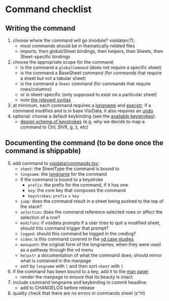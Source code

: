 # Command checklist

## Writing the command
1) choose where the command will go (module? visidatarc?);
    - most commands should be in thematically-related files
    - imports, then global/Sheet bindings, then helpers, then Sheets, then Sheet-specific bindings
2) choose the appropriate scope for the command;
    - is the command a `globalCommand` (does not require a specific sheet)
    - is the command a  BaseSheet command (for commands that require a sheet but not a tabular sheet)
    - is the command a `Sheet` command (for commands that require rows/columns)
    - or is sheet-specific (only supposed to exist on a particular sheet)
    - note [the relevant syntax](https://github.com/saulpw/visidata/blob/develop/dev/design/169-settings.md#ii-commandskeybindings)
3) at minimum, each command requires a [longname]() and [execstr](); if a command modifies and is in base VisiData, it also requires an [undo]() 
4) optional: choose a default keybinding (see the [available keystrokes](https://visidata.org/kblayout)).
    - [design schema of keystrokes]() (e.g. why we decide to map a command to Ctrl, Shift, g, z, etc)

## Documenting the command (to be done once the command is shippable)
5) add command to [visidata/commands.tsv](https://raw.githubusercontent.com/saulpw/visidata/develop/visidata/commands.tsv);
    - `sheet`: the SheetType the command is bound to
    - `longname`: the [longname]() for the command
    - if the command is bound to a keystroke
        - `prefix`: the prefix for the command, if it has one
        - `key`: the core key that composes the command
        - `keystrokes`: `prefix` + `key`
    - `jump`: does the command result in a sheet being pushed to the top of the stack?
    - `selection`: does the command reference selected rows or affect the selection of a row?
    - `modifies`: if visidata prompts if a user tries to quit a modified sheet, should this command trigger that prompt?
    - `logged`: should this command be logged in the cmdlog?
    - `video`: is this command covered in the [vd case studies]()
    - `menupath`: the original form of the longnames; when they were used as a pathway through the vd menu
    - `helpstr` a documentation of what the command does; should mirror what is contained in the manpage
    - sort by `longname` with `[` and then sort `sheet` with `]`
6) if the command has been bound to a key, add it to the [man page](https://github.com/saulpw/visidata/blob/develop/visidata/man/vd.inc);
    - render the manpage to ensure that its beauty is intact
7) include command longname and keybinding in commit headline.
    - add to CHANGELOG before release
8) quality check that there are no errors in commands sheet (z^H)

